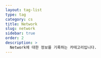 ```yaml
---
layout: tag-list
type: tag
category: cs
title: Network
slug: network
sidebar: true
order: 2
description: >
  Network에 대한 정보를 기록하는 카테고리입니다.
---
```

